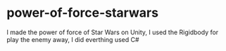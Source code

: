 # power-of-force-starwars
 I made the power of force of Star Wars on Unity, I used the Rigidbody for play the enemy away, I did everthing used C#
